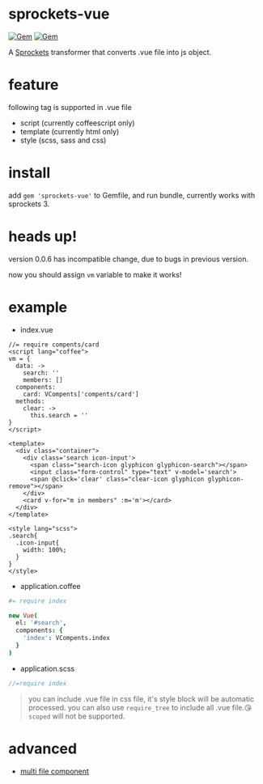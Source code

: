 # sprockets-vue

[![Gem](https://img.shields.io/gem/v/sprockets-vue.svg)](https://rubygems.org/gems/sprockets-vue)
[![Gem](https://img.shields.io/gem/dt/sprockets-vue.svg)](https://rubygems.org/gems/sprockets-vue)

A [Sprockets](https://github.com/rails/sprockets) transformer that converts .vue file into js object.

# feature

following tag is supported in .vue file
* script (currently coffeescript only)
* template (currently html only)
* style (scss, sass and css)

# install
add `gem 'sprockets-vue'` to Gemfile, and run bundle, currently works with sprockets 3.

# heads up!
version 0.0.6 has incompatible change, due to bugs in previous version.

now you should assign `vm` variable to make it works!

# example
* index.vue
```vue
//= require compents/card
<script lang="coffee">
vm = {
  data: ->
    search: ''
    members: []
  components:
    card: VCompents['compents/card']
  methods:
    clear: ->
      this.search = ''
}
</script>

<template>
  <div class="container">
    <div class='search icon-input'>
      <span class="search-icon glyphicon glyphicon-search"></span>
      <input class="form-control" type="text" v-model='search'>
      <span @click='clear' class="clear-icon glyphicon glyphicon-remove"></span>
    </div>
    <card v-for="m in members" :m='m'></card>
  </div>
</template>

<style lang="scss">
.search{
  .icon-input{
    width: 100%;
  }
}
</style>
```

* application.coffee

```coffee
#= require index

new Vue(
  el: '#search',
  components: {
    'index': VCompents.index
  }
)
```

* application.scss
```scss
//=require index
```

> you can include .vue file in css file, it's style block will be automatic processed.
 you can also use `require_tree` to include all .vue file.😘
 `scoped` will not be supported. 

# advanced
* [multi file component](https://github.com/kikyous/sprockets-vue/wiki/multi-file-component)
